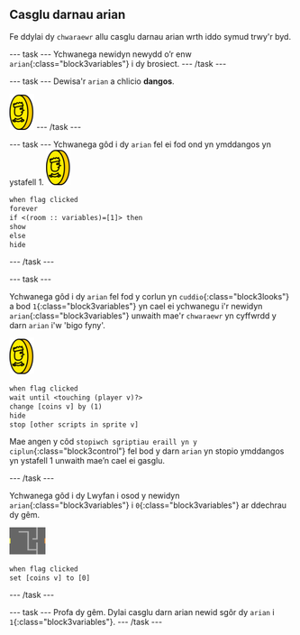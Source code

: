 ## Casglu darnau arian

Fe ddylai dy `chwaraewr` allu casglu darnau arian wrth iddo symud trwy'r byd.

\--- task \--- Ychwanega newidyn newydd o’r enw `arian`{:class="block3variables"} i dy brosiect. \--- /task \---

\--- task \--- Dewisa'r `arian` a chlicio **dangos**.

![sgrinlun](images/coin.png) \--- /task \---

\--- task \--- Ychwanega gôd i dy `arian` fel ei fod ond yn ymddangos yn ystafell 1. ![sgrinlun](images/coin.png)

```blocks3
when flag clicked
forever
if <(room :: variables)=[1]> then
show
else
hide
```

\--- /task \---

\--- task \---

Ychwanega gôd i dy `arian` fel fod y corlun yn `cuddio`{:class="block3looks"} a bod `1`{:class="block3variables"} yn cael ei ychwanegu i'r newidyn `arian`{:class="block3variables"} unwaith mae'r `chwaraewr` yn cyffwrdd y darn `arian` i'w 'bigo fyny'.

![darn arian](images/coin.png)

```blocks3
when flag clicked
wait until <touching (player v)?>
change [coins v] by (1)
hide
stop [other scripts in sprite v]
```

Mae angen y côd `stopiwch sgriptiau eraill yn y ciplun`{:class="block3control"} fel bod y darn `arian` yn stopio ymddangos yn ystafell 1 unwaith mae’n cael ei gasglu.

\--- /task \---

Ychwanega gôd i dy Lwyfan i osod y newidyn `arian`{:class="block3variables"} i `0`{:class="block3variables"} ar ddechrau dy gêm.

![llwyfan](images/stage.png)

```blocks3
when flag clicked
set [coins v] to [0]
```

\--- /task \---

\--- task \--- Profa dy gêm. Dylai casglu darn arian newid sgôr dy `arian` i `1`{:class="block3variables"}. \--- /task \---